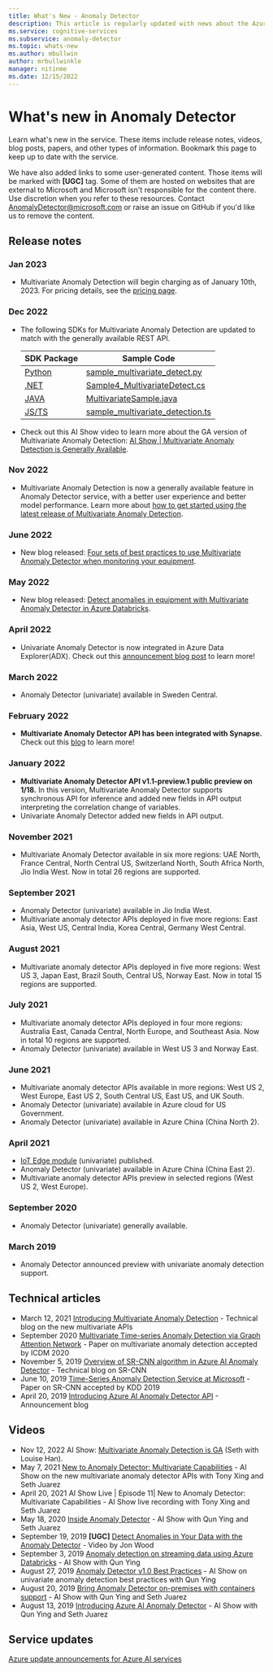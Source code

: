 ```yaml
---
title: What's New - Anomaly Detector
description: This article is regularly updated with news about the Azure AI Anomaly Detector.
ms.service: cognitive-services
ms.subservice: anomaly-detector
ms.topic: whats-new
ms.author: mbullwin
author: mrbullwinkle
manager: nitinme
ms.date: 12/15/2022
---
```


# What's new in Anomaly Detector

Learn what's new in the service. These items include release notes, videos, blog posts, papers, and other types of information. Bookmark this page to keep up to date with the service.

We have also added links to some user-generated content. Those items will be marked with **[UGC]** tag. Some of them are hosted on websites that are external to Microsoft and Microsoft isn't responsible for the content there. Use discretion when you refer to these resources. Contact AnomalyDetector@microsoft.com or raise an issue on GitHub if you'd like us to remove the content.

## Release notes

### Jan 2023
* Multivariate Anomaly Detection will begin charging as of January 10th, 2023. For pricing details, see the [pricing page](https://azure.microsoft.com/pricing/details/cognitive-services/anomaly-detector/).

### Dec 2022
* The following SDKs for Multivariate Anomaly Detection are updated to match with the generally available REST API.

    |SDK Package  |Sample Code  |
    |---------|---------|
    | [Python](https://pypi.org/project/azure-ai-anomalydetector/3.0.0b6/)|[sample_multivariate_detect.py](https://github.com/Azure/azure-sdk-for-python/blob/main/sdk/anomalydetector/azure-ai-anomalydetector/samples/sample_multivariate_detect.py)|
    | [.NET](https://www.nuget.org/packages/Azure.AI.AnomalyDetector/3.0.0-preview.6) | [Sample4_MultivariateDetect.cs](https://github.com/Azure/azure-sdk-for-net/blob/40a7d122ac99a3a8a7c62afa16898b7acf82c03d/sdk/anomalydetector/Azure.AI.AnomalyDetector/tests/samples/Sample4_MultivariateDetect.cs)|
    | [JAVA](https://search.maven.org/artifact/com.azure/azure-ai-anomalydetector/3.0.0-beta.5/jar) | [MultivariateSample.java](https://github.com/Azure/azure-sdk-for-java/blob/e845677d919d47a2c4837153306b37e5f4ecd795/sdk/anomalydetector/azure-ai-anomalydetector/src/samples/java/com/azure/ai/anomalydetector/MultivariateSample.java)|
    | [JS/TS](https://www.npmjs.com/package/@azure-rest/ai-anomaly-detector/v/1.0.0-beta.1) |[sample_multivariate_detection.ts](https://github.com/Azure/azure-sdk-for-js/blob/main/sdk/anomalydetector/ai-anomaly-detector-rest/samples-dev/sample_multivariate_detection.ts)|

* Check out this AI Show video to learn more about the GA version of Multivariate Anomaly Detection: [AI Show | Multivariate Anomaly Detection is Generally Available](/shows/ai-show/ep-70-the-latest-from-azure-multivariate-anomaly-detection).

### Nov 2022

* Multivariate Anomaly Detection is now a generally available feature in Anomaly Detector service, with a better user experience and better model performance. Learn more about [how to get started using the latest release of Multivariate Anomaly Detection](how-to/create-resource.md).

### June 2022

* New blog released: [Four sets of best practices to use Multivariate Anomaly Detector when monitoring your equipment](https://techcommunity.microsoft.com/t5/ai-cognitive-services-blog/4-sets-of-best-practices-to-use-multivariate-anomaly-detector/ba-p/3490848#footerContent).

### May 2022

* New blog released: [Detect anomalies in equipment with Multivariate Anomaly Detector in Azure Databricks](https://techcommunity.microsoft.com/t5/ai-cognitive-services-blog/detect-anomalies-in-equipment-with-anomaly-detector-in-azure/ba-p/3390688).

### April 2022
* Univariate Anomaly Detector is now integrated in Azure Data Explorer(ADX). Check out this [announcement blog post](https://techcommunity.microsoft.com/t5/ai-cognitive-services-blog/announcing-univariate-anomaly-detector-in-azure-data-explorer/ba-p/3285400) to learn more!

### March 2022
* Anomaly Detector (univariate) available in Sweden Central.

### February 2022
* **Multivariate Anomaly Detector API has been integrated with Synapse.** Check out this [blog](https://techcommunity.microsoft.com/t5/ai-cognitive-services-blog/announcing-multivariate-anomaly-detector-in-synapseml/ba-p/3122486) to learn more! 

### January 2022
* **Multivariate Anomaly Detector API v1.1-preview.1 public preview on 1/18.** In this version, Multivariate Anomaly Detector supports synchronous API for inference and added new fields in API output interpreting the correlation change of variables. 
* Univariate Anomaly Detector added new fields in API output. 

### November 2021
* Multivariate Anomaly Detector available in six more regions: UAE North, France Central, North Central US, Switzerland North, South Africa North, Jio India West. Now in total 26 regions are supported.

### September 2021
* Anomaly Detector (univariate) available in Jio India West.
* Multivariate anomaly detector APIs deployed in five more regions: East Asia, West US, Central India, Korea Central, Germany West Central.

### August 2021

* Multivariate anomaly detector APIs deployed in five more regions: West US 3, Japan East, Brazil South, Central US, Norway East. Now in total 15 regions are supported.

### July 2021

* Multivariate anomaly detector APIs deployed in four more regions: Australia East, Canada Central, North Europe, and Southeast Asia. Now in total 10 regions are supported.
* Anomaly Detector (univariate) available in West US 3 and Norway East.


### June 2021

* Multivariate anomaly detector APIs available in more regions: West US 2, West Europe, East US 2, South Central US, East US, and UK South.
* Anomaly Detector (univariate) available in Azure cloud for US Government.
* Anomaly Detector (univariate) available in Azure China (China North 2).

### April 2021

* [IoT Edge module](https://azuremarketplace.microsoft.com/marketplace/apps/azure-cognitive-service.edge-anomaly-detector) (univariate) published.
* Anomaly Detector (univariate) available in Azure China (China East 2).
* Multivariate anomaly detector APIs preview in selected regions (West US 2, West Europe).

### September 2020

* Anomaly Detector (univariate) generally available.

### March 2019

* Anomaly Detector announced preview with univariate anomaly detection support.

## Technical articles

* March 12, 2021 [Introducing Multivariate Anomaly Detection](https://techcommunity.microsoft.com/t5/azure-ai/introducing-multivariate-anomaly-detection/ba-p/2260679) - Technical blog on the new multivariate APIs
* September 2020 [Multivariate Time-series Anomaly Detection via Graph Attention Network](https://arxiv.org/abs/2009.02040) - Paper on multivariate anomaly detection accepted by ICDM 2020
* November 5, 2019 [Overview of SR-CNN algorithm in Azure AI Anomaly Detector](https://techcommunity.microsoft.com/t5/ai-customer-engineering-team/overview-of-sr-cnn-algorithm-in-azure-anomaly-detector/ba-p/982798) - Technical blog on SR-CNN
* June 10, 2019 [Time-Series Anomaly Detection Service at Microsoft](https://arxiv.org/abs/1906.03821) - Paper on SR-CNN accepted by KDD 2019
* April 20, 2019 [Introducing Azure AI Anomaly Detector API](https://techcommunity.microsoft.com/t5/ai-customer-engineering-team/introducing-azure-anomaly-detector-api/ba-p/490162) - Announcement blog

## Videos

* Nov 12, 2022 AI Show: [Multivariate Anomaly Detection is GA](/shows/ai-show/ep-70-the-latest-from-azure-multivariate-anomaly-detection) (Seth with Louise Han).
* May 7, 2021 [New to Anomaly Detector: Multivariate Capabilities](/shows/AI-Show/New-to-Anomaly-Detector-Multivariate-Capabilities) - AI Show on the new multivariate anomaly detector APIs with Tony Xing and Seth Juarez
* April 20, 2021 AI Show Live | Episode 11| New to Anomaly Detector: Multivariate Capabilities - AI Show live recording with Tony Xing and Seth Juarez
* May 18, 2020 [Inside Anomaly Detector](/shows/AI-Show/Inside-Anomaly-Detector) - AI Show with Qun Ying and Seth Juarez
* September 19, 2019 **[UGC]** [Detect Anomalies in Your Data with the Anomaly Detector](https://www.youtube.com/watch?v=gfb63wvjnYQ) - Video by Jon Wood
* September 3, 2019 [Anomaly detection on streaming data using Azure Databricks](/shows/AI-Show/Anomaly-detection-on-streaming-data-using-Azure-Databricks) - AI Show with Qun Ying
* August 27, 2019 [Anomaly Detector v1.0 Best Practices](/shows/AI-Show/Anomaly-Detector-v10-Best-Practices) - AI Show on univariate anomaly detection best practices with Qun Ying
* August 20, 2019 [Bring Anomaly Detector on-premises with containers support](/shows/AI-Show/Bring-Anomaly-Detector-on-premise-with-containers-support) - AI Show with Qun Ying and Seth Juarez
* August 13, 2019 [Introducing Azure AI Anomaly Detector](/shows/AI-Show/Introducing-Azure-Anomaly-Detector?WT.mc_id=ai-c9-niner) - AI Show with Qun Ying and Seth Juarez


## Service updates

[Azure update announcements for Azure AI services](https://azure.microsoft.com/updates/?product=cognitive-services)
